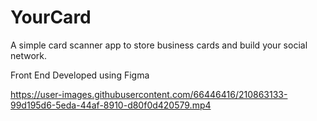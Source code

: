 # YourCard
A simple card scanner app to store business cards and build your social network.

Front End Developed using Figma


https://user-images.githubusercontent.com/66446416/210863133-99d195d6-5eda-44af-8910-d80f0d420579.mp4

